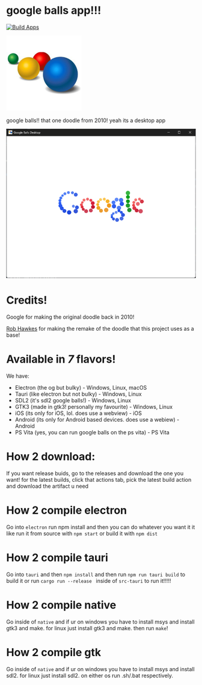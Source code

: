 # google balls app!!!
[![Build Apps](https://github.com/weeniemount/googleballs-app/actions/workflows/build.yml/badge.svg)](https://github.com/weeniemount/googleballs-app/actions/workflows/build.yml)

<img src="balls.png" alt="google balls" width="200"/>

google balls!! that one doodle from 2010! yeah its a desktop app

<img alt="image" src="screenshot.png" />

# Credits!
Google for making the original doodle back in 2010!

[Rob Hawkes](https://github.com/robhawkes) for making the remake of the doodle that this project uses as a base!

# Available in *7* flavors!
We have:
- Electron (the og but bulky) - Windows, Linux, macOS
- Tauri (like electron but not bulky) - Windows, Linux
- SDL2 (it's sdl2 google balls!) - Windows, Linux
- GTK3 (made in gtk3! personally my favourite) - Windows, Linux
- iOS (its only for iOS, lol. does use a webview) - iOS
- Android (its only for Android based devices. does use a webiew) - Android
- PS Vita (yes, you can run google balls on the ps vita) - PS Vita

# How 2 download:
If you want release buids, go to the releases and download the one you want! for the latest builds, click that actions tab, pick the latest build action and download the artifact u need

# How 2 compile electron
Go into ``electron`` run npm install and then you can do whatever you want it it like run it from source with ``npm start`` or build it with ``npm dist``

# How 2 compile tauri
Go into ``tauri`` and then ``npm install`` and then run ``npm run tauri build`` to build it or run ``cargo run --release
`` inside of ``src-tauri`` to run it!!!!!

# How 2 compile native
Go inside of ``native`` and if ur on windows you have to install msys and install gtk3 and make. for linux just install gtk3 and make. then run ``make``!

# How 2 compile gtk
Go inside of ``native`` and if ur on windows you have to install msys and install sdl2. for linux just install sdl2. on either os run .sh/.bat respectively.






